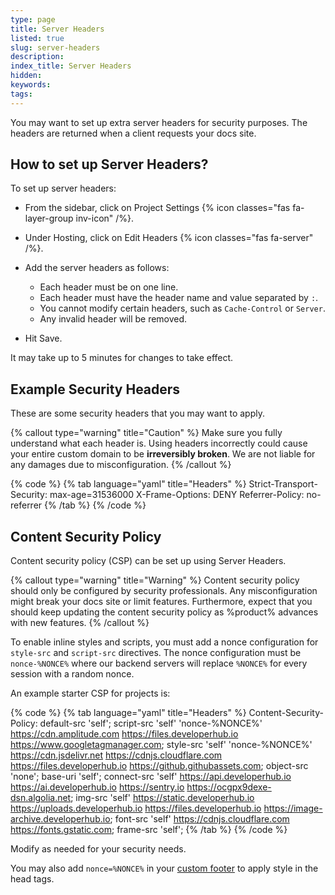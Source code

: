 ```yaml
---
type: page
title: Server Headers
listed: true
slug: server-headers
description: 
index_title: Server Headers
hidden: 
keywords: 
tags: 
---
```


You may want to set up extra server headers for security purposes. The headers are returned when a client requests your docs site.

## How to set up Server Headers?

To set up server headers:

- From the sidebar, click on Project Settings {% icon classes="fas fa-layer-group inv-icon" /%}.
- Under Hosting, click on Edit Headers {% icon classes="fas fa-server" /%}.
- Add the server headers as follows:
    - Each header must be on one line.
    - Each header must have the header name and value separated by `:`.
    - You cannot modify certain headers, such as `Cache-Control` or `Server`.
    - Any invalid header will be removed.

- Hit Save.

It may take up to 5 minutes for changes to take effect.

## Example Security Headers

These are some security headers that you may want to apply.

{% callout type="warning" title="Caution" %}
Make sure you fully understand what each header is. Using headers incorrectly could cause your entire custom domain to be **irreversibly broken**. We are not liable for any damages due to misconfiguration.
{% /callout %}

{% code %}
{% tab language="yaml" title="Headers" %}
Strict-Transport-Security: max-age=31536000
X-Frame-Options: DENY
Referrer-Policy: no-referrer
{% /tab %}
{% /code %}

## Content Security Policy

Content security policy (CSP) can be set up using Server Headers.

{% callout type="warning" title="Warning" %}
Content security policy should only be configured by security professionals. Any misconfiguration might break your docs site or limit features. Furthermore, expect that you should keep updating the content security policy as %product% advances with new features.
{% /callout %}

To enable inline styles and scripts, you must add a nonce configuration for `style-src`  and `script-src` directives. The nonce configuration must be `nonce-%NONCE%` where our backend servers will replace `%NONCE%` for every session with a random nonce.  

An example starter CSP for projects is:

{% code %}
{% tab language="yaml" title="Headers" %}
Content-Security-Policy: default-src 'self'; script-src 'self' 'nonce-%NONCE%' https://cdn.amplitude.com https://files.developerhub.io https://www.googletagmanager.com; style-src 'self' 'nonce-%NONCE%' https://cdn.jsdelivr.net https://cdnjs.cloudflare.com https://files.developerhub.io https://github.githubassets.com; object-src 'none'; base-uri 'self'; connect-src 'self' https://api.developerhub.io https://ai.developerhub.io https://sentry.io https://ocgpx9dexe-dsn.algolia.net; img-src 'self' https://static.developerhub.io https://uploads.developerhub.io https://files.developerhub.io https://image-archive.developerhub.io; font-src 'self' https://cdnjs.cloudflare.com https://fonts.gstatic.com; frame-src 'self';
{% /tab %}
{% /code %}

Modify as needed for your security needs.

You may also add `nonce=%NONCE%` in your [custom footer](/support-center/custom-footer) to apply style in the head tags.
